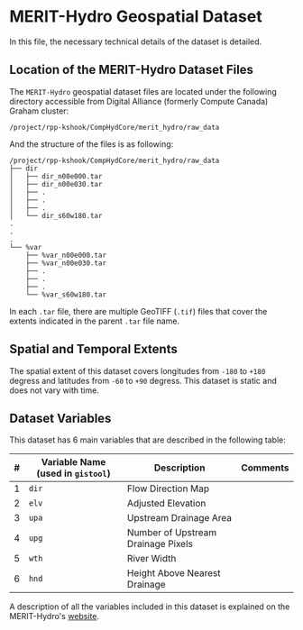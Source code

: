 # MERIT-Hydro Geospatial Dataset
In this file, the necessary technical details of the dataset is detailed.

## Location of the MERIT-Hydro Dataset Files
The `MERIT-Hydro` geospatial dataset files are located under the following directory accessible from Digital Alliance (formerly Compute Canada) Graham cluster:

```console
/project/rpp-kshook/CompHydCore/merit_hydro/raw_data
```

And the structure of the files is as following:
```console
/project/rpp-kshook/CompHydCore/merit_hydro/raw_data
├── dir
│   ├── dir_n00e000.tar
│   ├── dir_n00e030.tar
│   ├── .
│   ├── .
│   ├── .
│   └── dir_s60w180.tar
.
.
.
└── %var
    ├── %var_n00e000.tar
    ├── %var_n00e030.tar
    ├── .
    ├── .
    ├── .
    └── %var_s60w180.tar
```
In each `.tar` file, there are multiple GeoTIFF (`.tif`) files that cover the extents indicated in the parent `.tar` file name.

## Spatial and Temporal Extents

The spatial extent of this dataset covers longitudes from `-180` to `+180` degress and latitudes from `-60` to `+90` degress. This dataset is static and does not vary with time. 

## Dataset Variables
This dataset has 6 main variables that are described in the following table:

|#	|Variable Name (used in `gistool`)	|Description				|Comments	|
|-------|---------------------------------------|---------------------------------------|---------------|
|1	|`dir`					|Flow Direction Map			|		|
|2	|`elv`					|Adjusted Elevation			|		|
|3	|`upa`					|Upstream Drainage Area			|		|
|4	|`upg`					|Number of Upstream Drainage Pixels	|		|
|5	|`wth`					|River Width				|		|
|6	|`hnd`					|Height Above Nearest Drainage		|		|

A description of all the variables included in this dataset is explained on the MERIT-Hydro's [website](http://hydro.iis.u-tokyo.ac.jp/~yamadai/MERIT_Hydro/).
